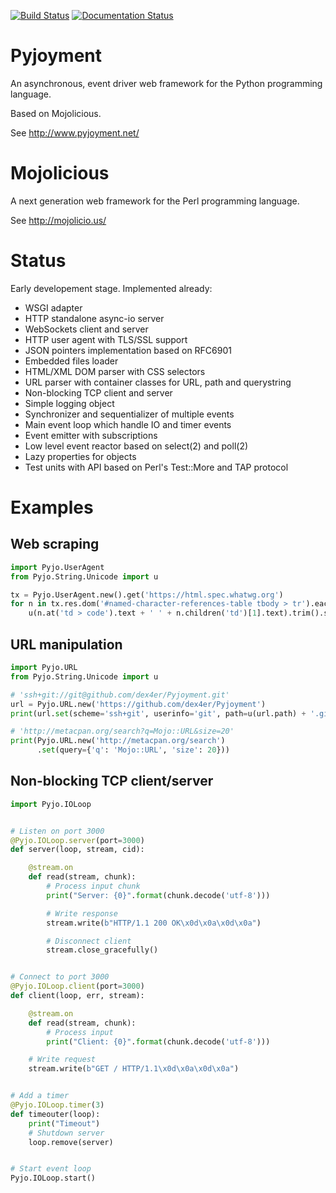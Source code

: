 [![Build Status](https://travis-ci.org/dex4er/Pyjoyment.png?branch=master)](https://travis-ci.org/dex4er/Pyjoyment)
[![Documentation Status](https://readthedocs.org/projects/pyjoyment/badge/?version=latest)](http://pyjoyment.readthedocs.org/en/latest/)

Pyjoyment
=========

An asynchronous, event driver web framework for the Python programming language.

Based on Mojolicious.

See http://www.pyjoyment.net/


Mojolicious
===========

A next generation web framework for the Perl programming language.

See http://mojolicio.us/


Status
======

Early developement stage. Implemented already:

  * WSGI adapter
  * HTTP standalone async-io server
  * WebSockets client and server
  * HTTP user agent with TLS/SSL support
  * JSON pointers implementation based on RFC6901
  * Embedded files loader
  * HTML/XML DOM parser with CSS selectors
  * URL parser with container classes for URL, path and querystring
  * Non-blocking TCP client and server
  * Simple logging object
  * Synchronizer and sequentializer of multiple events
  * Main event loop which handle IO and timer events
  * Event emitter with subscriptions
  * Low level event reactor based on select(2) and poll(2)
  * Lazy properties for objects
  * Test units with API based on Perl's Test::More and TAP protocol


Examples
========

Web scraping
------------

```python
import Pyjo.UserAgent
from Pyjo.String.Unicode import u

tx = Pyjo.UserAgent.new().get('https://html.spec.whatwg.org')
for n in tx.res.dom('#named-character-references-table tbody > tr').each():
    u(n.at('td > code').text + ' ' + n.children('td')[1].text).trim().say()
```


URL manipulation
----------------

```python
import Pyjo.URL
from Pyjo.String.Unicode import u

# 'ssh+git://git@github.com/dex4er/Pyjoyment.git'
url = Pyjo.URL.new('https://github.com/dex4er/Pyjoyment')
print(url.set(scheme='ssh+git', userinfo='git', path=u(url.path) + '.git'))

# 'http://metacpan.org/search?q=Mojo::URL&size=20'
print(Pyjo.URL.new('http://metacpan.org/search')
      .set(query={'q': 'Mojo::URL', 'size': 20}))
```


Non-blocking TCP client/server
------------------------------

```python
import Pyjo.IOLoop


# Listen on port 3000
@Pyjo.IOLoop.server(port=3000)
def server(loop, stream, cid):

    @stream.on
    def read(stream, chunk):
        # Process input chunk
        print("Server: {0}".format(chunk.decode('utf-8')))

        # Write response
        stream.write(b"HTTP/1.1 200 OK\x0d\x0a\x0d\x0a")

        # Disconnect client
        stream.close_gracefully()


# Connect to port 3000
@Pyjo.IOLoop.client(port=3000)
def client(loop, err, stream):

    @stream.on
    def read(stream, chunk):
        # Process input
        print("Client: {0}".format(chunk.decode('utf-8')))

    # Write request
    stream.write(b"GET / HTTP/1.1\x0d\x0a\x0d\x0a")


# Add a timer
@Pyjo.IOLoop.timer(3)
def timeouter(loop):
    print("Timeout")
    # Shutdown server
    loop.remove(server)


# Start event loop
Pyjo.IOLoop.start()
```
